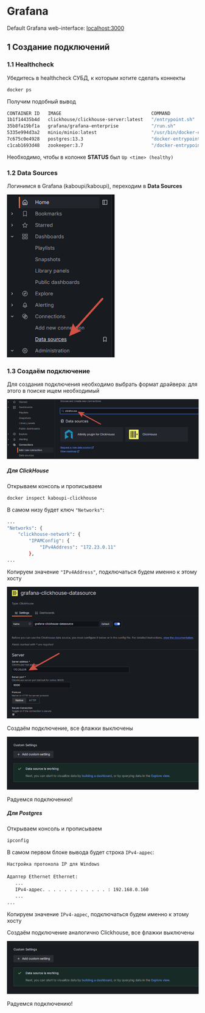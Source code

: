 # Grafana

Default Grafana web-interface: [localhost:3000](http://localhost:3000)

## 1 Создание подключений 

### 1.1 Healthcheck

Убедитесь в healthcheck СУБД, к которым хотите сделать коннекты

```bash
docker ps
```
Получим подобный вывод
```bash
CONTAINER ID   IMAGE                                 COMMAND                  CREATED          STATUS                    PORTS                                                                                    NAMES
1b1f14435b4d   clickhouse/clickhouse-server:latest   "/entrypoint.sh"         50 seconds ago   Up 49 seconds (healthy)   127.0.0.1:8123->8123/tcp, 127.0.0.1:9000->9000/tcp, 127.0.0.1:9440->9440/tcp, 9009/tcp   kaboupi-clickhouse
35b8fa19bf1a   grafana/grafana-enterprise            "/run.sh"               50 seconds ago   Up 49 seconds             0.0.0.0:3000->3000/tcp                                                                   kaboupi-grafana
5335e994d3a2   minio/minio:latest                    "/usr/bin/docker-ent…"   50 seconds ago   Up 49 seconds             0.0.0.0:9001->9001/tcp, 0.0.0.0:9003->9000/tcp                                           kaboupi-minio
7c675c0e4928   postgres:13.3                         "docker-entrypoint.s…"   50 seconds ago   Up 49 seconds (healthy)   0.0.0.0:5432->5432/tcp                                                                   kaboupi-postgres
c1cab1693d48   zookeeper:3.7                         "/docker-entrypoint.…"   50 seconds ago   Up 49 seconds             2888/tcp, 3888/tcp, 8080/tcp, 0.0.0.0:22181->2181/tcp           
```
Необходимо, чтобы в колонке **STATUS** был `Up <time> (healthy)`

### 1.2 Data Sources

Логинимся в Grafana (kaboupi/kaboupi), переходим в **Data Sources**

![Data Sources](image/grafana/grafana-data_sources.png)

### 1.3 Создаём подключение

Для создания подключения необходимо выбрать формат драйвера: для этого в поиске ищем необходимый

![](image/grafana/grafana-add_connection.png)

##### Для ClickHouse

Открываем консоль и прописываем
```bash
docker inspect kaboupi-clickhouse
```

В самом низу будет ключ `"Networks"`:
```bash
...
"Networks": {
    "clickhouse-network": {
        "IPAMConfig": {
            "IPv4Address": "172.23.0.11"
        },
...
```

Копируем значение `"IPv4Address"`, подключаться будем именно к этому хосту

![Connect to clickhouse](image/grafana/grafana-clickhouse_connect.png)

Создаём подключение, все флажки выключены

![Clickhouse done](image/grafana/grafana-clickhouse_done.png)

Радуемся подключению!

##### Для Postgres

Открываем консоль и прописываем
```bash
ipconfig
```

В самом первом блоке вывода будет строка `IPv4-адрес`:
```bash
Настройка протокола IP для Windows

Адаптер Ethernet Ethernet:
   ...
   IPv4-адрес. . . . . . . . . . . . : 192.168.0.160
   ...
...
```

Копируем значение `IPv4-адрес`, подключаться будем именно к этому хосту

Создаём подключение аналогично Clickhouse, все флажки выключены


![Clickhouse done](image/grafana/grafana-clickhouse_done.png)

Радуемся подключению!